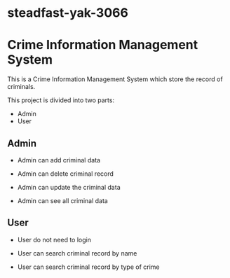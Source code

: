 # steadfast-yak-3066
# Crime Information Management System

This is a Crime Information Management System which store the record of criminals.

This project is divided into two parts:
- Admin
- User

## Admin 

- Admin can add criminal data

- Admin can delete criminal record

- Admin can update the criminal data

- Admin can see all criminal data

## User

- User do not need to login

- User can search criminal record by name

- User can search criminal record by type of crime

